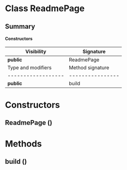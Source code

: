 Class ReadmePage
================
Summary
-------
#### Constructors
| Visibility | Signature  |
| ---------- | ---------- |
| **public** | ReadmePage |#### Methods
| Type and modifiers | Method signature |
| ------------------ | ---------------- |
| **public**         | build            |
Constructors
============
ReadmePage ()
-------------


Methods
=======
build ()
--------



